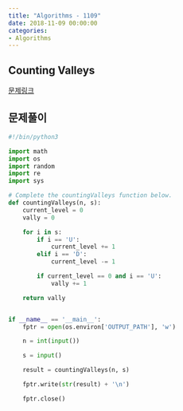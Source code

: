 ```yaml
---
title: "Algorithms - 1109"
date: 2018-11-09 00:00:00
categories:
- Algorithms
---
```


## Counting Valleys
[문제링크](https://www.hackerrank.com/challenges/counting-valleys/problem)

## 문제풀이
```python
#!/bin/python3

import math
import os
import random
import re
import sys

# Complete the countingValleys function below.
def countingValleys(n, s):
    current_level = 0
    vally = 0

    for i in s:
        if i == 'U':
            current_level += 1
        elif i == 'D':
            current_level -= 1

        if current_level == 0 and i == 'U':
            vally += 1

    return vally


if __name__ == '__main__':
    fptr = open(os.environ['OUTPUT_PATH'], 'w')

    n = int(input())

    s = input()

    result = countingValleys(n, s)

    fptr.write(str(result) + '\n')

    fptr.close()

```

